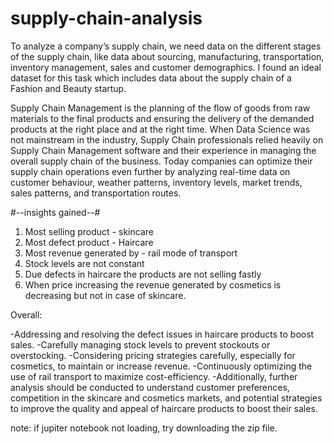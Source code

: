 # supply-chain-analysis

To analyze a company’s supply chain, we need data on the different stages of the supply chain, like data about sourcing, manufacturing, transportation, inventory management, sales and customer demographics.
I found an ideal dataset for this task which includes data about the supply chain of a Fashion and Beauty startup.

Supply Chain Management is the planning of the flow of goods from raw materials to the final products and ensuring the delivery of the demanded products at the right place and at the right time. When Data Science was not mainstream in the industry, Supply Chain professionals relied heavily on Supply Chain Management software and their experience in managing the overall supply chain of the business. Today companies can optimize their supply chain operations even further by analyzing real-time data on customer behaviour, weather patterns, inventory levels, market trends, sales patterns, and transportation routes.

#--insights gained--#

 1. Most selling product - skincare
 2. Most defect product - Haircare
 3. Most revenue generated by - rail mode of transport
 4. Stock levels are not constant
 5. Due defects in haircare the products are not selling fastly
 6. When price increasing the revenue generated by cosmetics is decreasing but not in case of skincare.

Overall: 

-Addressing and resolving the defect issues in haircare products to boost sales.
-Carefully managing stock levels to prevent stockouts or overstocking.
-Considering pricing strategies carefully, especially for cosmetics, to maintain or increase revenue.
-Continuously optimizing the use of rail transport to maximize cost-efficiency.
-Additionally, further analysis should be conducted to understand customer preferences, competition in the skincare and cosmetics markets, and potential strategies to improve the quality and appeal of haircare products to 
 boost their sales.

note: if jupiter notebook not loading, try downloading the zip file.
